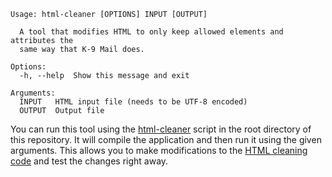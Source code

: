 ```text
Usage: html-cleaner [OPTIONS] INPUT [OUTPUT]

  A tool that modifies HTML to only keep allowed elements and attributes the
  same way that K-9 Mail does.

Options:
  -h, --help  Show this message and exit

Arguments:
  INPUT   HTML input file (needs to be UTF-8 encoded)
  OUTPUT  Output file
```

You can run this tool using the [html-cleaner](../../html-cleaner) script in the root directory of this repository. 
It will compile the application and then run it using the given arguments. This allows you to make modifications to the
[HTML cleaning code](../../app/html-cleaner/src/main/java/app/k9mail/html/cleaner) and test the changes right away.
